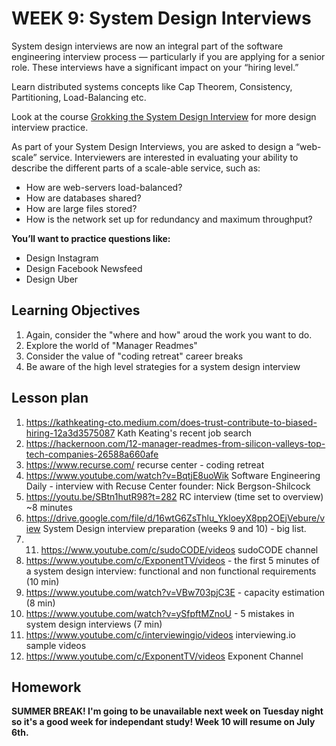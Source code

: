 # WEEK 9: System Design Interviews

System design interviews are now an integral part of the software engineering interview process — particularly if you are applying for a senior role. These interviews have a significant impact on your “hiring level.”

Learn distributed systems concepts like Cap Theorem, Consistency, Partitioning, Load-Balancing etc.

Look at the course [Grokking the System Design Interview](https://www.educative.io/collection/5668639101419520/5649050225344512) for more design interview practice.

As part of your System Design Interviews, you are asked to design a “web-scale” service. Interviewers are interested in evaluating your ability to describe the different parts of a scale-able service, such as:

* How are web-servers load-balanced?
* How are databases shared?
* How are large files stored?
* How is the network set up for redundancy and maximum throughput?

**You’ll want to practice questions like:**

* Design Instagram
* Design Facebook Newsfeed
* Design Uber

## Learning Objectives

1. Again, consider the "where and how" aroud the work you want to do.
2. Explore the world of "Manager Readmes" 
3. Consider the value of "coding retreat" career breaks
4. Be aware of the high level strategies for a system design interview

## Lesson plan

1. <https://kathkeating-cto.medium.com/does-trust-contribute-to-biased-hiring-12a3d3575087> Kath Keating's recent job search 
2. <https://hackernoon.com/12-manager-readmes-from-silicon-valleys-top-tech-companies-26588a660afe>
3. <https://www.recurse.com/> recurse center - coding retreat
4. <https://www.youtube.com/watch?v=BqtjE8uoWik> Software Engineering Daily - interview with Recuse Center founder: Nick Bergson-Shilcock 
5. <https://youtu.be/SBtn1hutR98?t=282> RC interview (time set to overview) ~8 minutes
6. <https://drive.google.com/file/d/16wtG6ZsThlu_YkloeyX8pp2OEjVebure/view> System Design interview preparation (weeks 9 and 10) - big list.
7. 11. <https://www.youtube.com/c/sudoCODE/videos> sudoCODE channel
8. <https://www.youtube.com/c/ExponentTV/videos> - the first 5 minutes of a system design interview: functional and non functional requirements (10 min)
9. <https://www.youtube.com/watch?v=VBw703pjC3E> - capacity estimation (8 min)
10. <https://www.youtube.com/watch?v=ySfpftMZnoU> - 5 mistakes in system design interviews (7 min)
12. <https://www.youtube.com/c/interviewingio/videos> interviewing.io sample videos
13. <https://www.youtube.com/c/ExponentTV/videos> Exponent Channel 

## Homework

**SUMMER BREAK! I'm going to be unavailable next week on Tuesday night so it's a good week for independant study!
Week 10 will resume on July 6th.**

